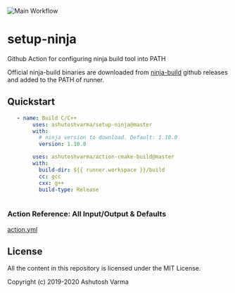 ![Main Workflow](https://github.com/ashutoshvarma/setup-ninja/workflows/Main%20Workflow/badge.svg)

# setup-ninja

Github Action for configuring ninja build tool into PATH

Official ninja-build binaries are downloaded from [ninja-build](https://github.com/ninja-build/ninja/releases) github releases and added to the PATH of runner.

## Quickstart

```yaml
   - name: Build C/C++
        uses: ashutoshvarma/setup-ninja@master
        with:
          # ninja version to download. Default: 1.10.0
          version: 1.10.0

        uses: ashutoshvarma/action-cmake-build@master
        with:
          build-dir: ${{ runner.workspace }}/build
          cc: gcc
          cxx: g++
          build-type: Release
        
```

### Action Reference: All Input/Output & Defaults
[action.yml](https://github.com/ashutoshvarma/setup-ninja/blob/master/action.yml) 

## License
All the content in this repository is licensed under the MIT License.

Copyright (c) 2019-2020 Ashutosh Varma